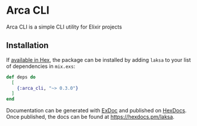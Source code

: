 # Arca CLI

Arca CLI is a simple CLI utility for Elixir projects

## Installation

If [available in Hex](https://hex.pm/docs/publish), the package can be installed
by adding `laksa` to your list of dependencies in `mix.exs`:

```elixir
def deps do
  [
    {:arca_cli, "~> 0.3.0"}
  ]
end
```

Documentation can be generated with [ExDoc](https://github.com/elixir-lang/ex_doc)
and published on [HexDocs](https://hexdocs.pm). Once published, the docs can
be found at <https://hexdocs.pm/laksa>.

